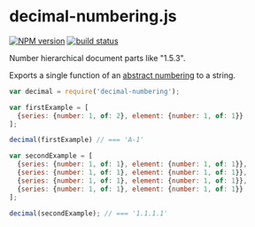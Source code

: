 decimal-numbering.js
====================

[![NPM version](https://img.shields.io/npm/v/decimal-numbering.svg)](https://www.npmjs.com/package/decimal-numbering)
[![build status](https://img.shields.io/travis/commonform/decimal-numbering.js.svg)](http://travis-ci.org/commonform/decimal-numbering.js)

Number hierarchical document parts like "1.5.3".

Exports a single function of an [abstract numbering](https://npmjs.com/package/abstract-numbering) to a string.

```javascript
var decimal = require('decimal-numbering');

var firstExample = [
  {series: {number: 1, of: 2}, element: {number: 1, of: 1}}
];

decimal(firstExample) // === 'A-1'

var secondExample = [
  {series: {number: 1, of: 1}, element: {number: 1, of: 1}},
  {series: {number: 1, of: 1}, element: {number: 1, of: 1}},
  {series: {number: 1, of: 1}, element: {number: 1, of: 1}},
  {series: {number: 1, of: 1}, element: {number: 1, of: 1}}
];

decimal(secondExample); // === '1.1.1.1'
```
